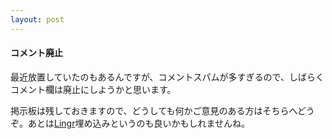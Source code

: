```yaml
---
layout: post
---
```

<h4>コメント廃止</h4>
<p>最近放置していたのもあるんですが、コメントスパムが多すぎるので、しばらくコメント欄は廃止にしようかと思います。</p>
<p>掲示板は残しておきますので、どうしても何かご意見のある方はそちらへどうぞ。あとは<a href="http://www.lingr.com/">Lingr</a>埋め込みというのも良いかもしれませんね。</p>
